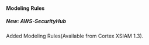 #### Modeling Rules
##### New: AWS-SecurityHub
Added Modeling Rules(Available from Cortex XSIAM 1.3).
